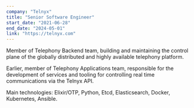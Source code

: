 ```yaml
---
company: "Telnyx"
title: "Senior Software Engineer"
start_date: "2021-06-28"
end_date: "2024-05-01"
link: "https://telnyx.com"
---
```


Member of Telephony Backend team, building and maintaining the control plane of the globally distributed and highly available telephony platform.

Earlier, member of Telephony Applications team, responsible for the development of services and tooling for controlling real time communications via the Telnyx API.

Main technologies: Elixir/OTP, Python, Etcd, Elasticsearch, Docker, Kubernetes, Ansible.

